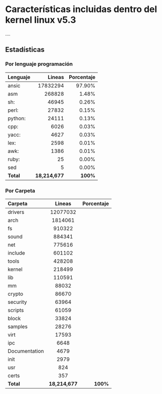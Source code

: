 # Características incluidas dentro del kernel linux v5.3

....

## Estadísticas

### Por lenguaje programación

| Lenguaje  |         Lineas | Porcentaje |
|:--------- | --------------:| ----------:|
| ansic     |       17832294 |     97.90% |
| asm       |         268828 |      1.48% |
| sh:       |          46945 |      0.26% |
| perl:     |          27832 |      0.15% |
| python:   |          24111 |      0.13% |
| cpp:      |           6026 |      0.03% |
| yacc:     |           4627 |      0.03% |
| lex:      |           2598 |      0.01% |
| awk:      |           1386 |      0.01% |
| ruby:     |             25 |      0.00% |
| sed       |              5 |      0.00% |
| **Total** | **18,214,677** |   **100%** |

### Por Carpeta

| Carpeta       |     Lineas     | Porcentaje |
|:------------- |:--------------:| ----------:|
| drivers       |    12077032    |            |
| arch          |    1814061     |            |
| fs            |     910322     |            |
| sound         |     884341     |            |
| net           |     775616     |            |
| include       |     601102     |            |
| tools         |     428208     |            |
| kernel        |     218499     |            |
| lib           |     110591     |            |
| mm            |     88032      |            |
| crypto        |     86670      |            |
| security      |     63964      |            |
| scripts       |     61059      |            |
| block         |     33824      |            |
| samples       |     28276      |            |
| virt          |     17593      |            |
| ipc           |      6648      |            |
| Documentation |      4679      |            |
| init          |      2979      |            |
| usr           |      824       |            |
| certs         |      357       |            |
| **Total**     | **18,214,677** |   **100%** |
